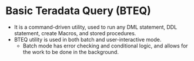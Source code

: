 # Basic Teradata Query (BTEQ)
- It is a command-driven utility, used to run any DML statement, DDL statement, create Macros, and stored procedures.
- BTEQ utility is used in both batch and user-interactive mode.
  - Batch mode has error checking and conditional logic, and allows for the work to be done in the background.
